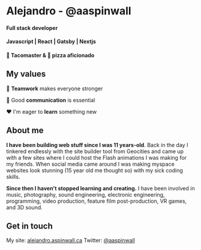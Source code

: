 # Alejandro  - @aaspinwall
#### Full stack developer <br/>
#### Javascript | React | Gatsby | Nextjs <br/>
####  :taco: Tacomaster & :pizza: pizza aficionado




## My values

:open_hands:  **Teamwork** makes everyone stronger <br/>

:key:  Good **communication** is essential <br/>

:hearts:  I'm eager to **learn** something new <br/>

## About me


**I have been building web stuff since I was 11 years-old**. Back in the day I tinkered endlessly with the site builder tool from Geocities and came up with a few sites where I could host the Flash animations I was making for my friends. When social media came around I was making myspace websites look stunning (15 year old me thought so) with my sick coding skills.

**Since then I haven't stopped learning and creating.** I have been involved in music, photography, sound engineering, electronic engineering, programming, video production, feature film post-production, VR games, and 3D sound.


## Get in touch 
My site: [alejandro.aspinwall.ca](https://www.alejandroaspinwall.ca/)
Twitter: [@aaspinwall](https://twitter.com/aaspinwall)
